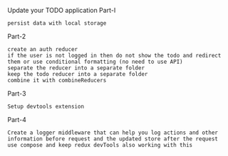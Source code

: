 Update your TODO application
Part-I

    persist data with local storage

Part-2

    create an auth reducer
    if the user is not logged in then do not show the todo and redirect them or use conditional formatting (no need to use API)
    separate the reducer into a separate folder
    keep the todo reducer into a separate folder
    combine it with combineReducers

Part-3

    Setup devtools extension

Part-4

    Create a logger middleware that can help you log actions and other information before request and the updated store after the request
    use compose and keep redux devTools also working with this
